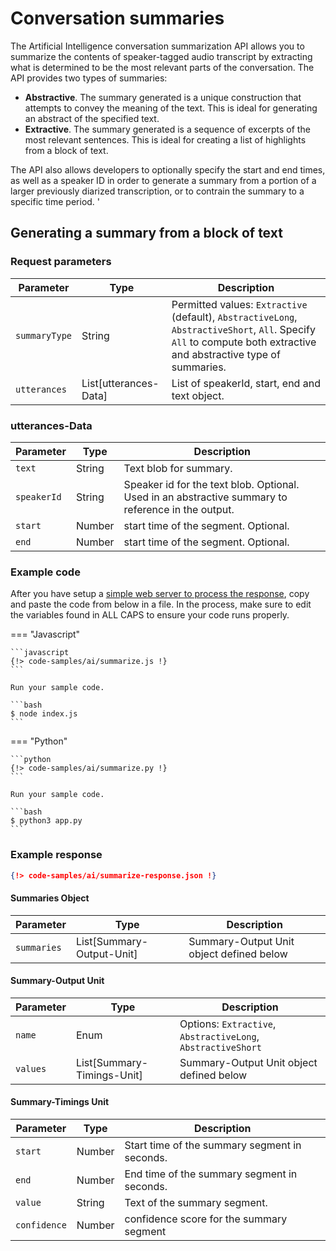 # Conversation summaries

The Artificial Intelligence conversation summarization API allows you to summarize the contents of speaker-tagged audio transcript by extracting what is determined to be the most relevant parts of the conversation. The API provides two types of summaries:

- **Abstractive**. The summary generated is a unique construction that attempts to convey the meaning of the text. This is ideal for generating an abstract of the specified text. 
- **Extractive**. The summary generated is a sequence of excerpts of the most relevant sentences. This is ideal for creating a list of highlights from a block of text. 

The API also allows developers to optionally specify the start and end times, as well as a speaker ID in order to generate a summary from a portion of a larger previously diarized transcription, or to contrain the summary to a specific time period. '

## Generating a summary from a block of text

### Request parameters

| Parameter     | Type                  | Description                     |
| ------------- | --------------------- | ------------------------------- |
| `summaryType` | String                | Permitted values: `Extractive` (default), `AbstractiveLong`, `AbstractiveShort`, `All`. Specify `All` to compute both extractive and abstractive type of summaries. |
| `utterances`  | List[utterances-Data] | List of speakerId, start, end and text object. |

### utterances-Data

| Parameter   | Type   | Description                                                                                        |
| ---------   | ------ | -----------------------------                                                                      |
| `text`      | String | Text blob for summary.                                                                             |
| `speakerId` | String | Speaker id for the text blob. Optional. Used in an abstractive summary to reference in the output. |
| `start`     | Number | start time of the segment. Optional.                                                               |
| `end`       | Number | start time of the segment. Optional.                                                               |

### Example code

After you have setup a [simple web server to process the response](asynchronous-responses.md), copy and paste the code from below in a file. In the process, make sure to edit the variables found in ALL CAPS to ensure your code runs properly. 

=== "Javascript"

    ```javascript
    {!> code-samples/ai/summarize.js !}
    ```

    Run your sample code.

    ```bash
    $ node index.js
    ```

=== "Python"

    ```python
    {!> code-samples/ai/summarize.py !}
    ```

    Run your sample code.
    
    ```bash
    $ python3 app.py
    ```

### Example response

```json
{!> code-samples/ai/summarize-response.json !}
```

#### Summaries Object

| Parameter   | Type                      | Description                                                    |
| ----------  | ------                    | -------------------------------------------------------------- |
| `summaries` | List[Summary-Output-Unit] | Summary-Output Unit object defined below                       |

#### Summary-Output Unit

| Parameter  | Type                       | Description                                                  |
| ---------- | ------                     | ---------------------------------------------                |
| `name`     | Enum                       | Options: `Extractive`, `AbstractiveLong`, `AbstractiveShort` |
| `values`   | List[Summary-Timings-Unit] | Summary-Output Unit object defined below                     |

#### Summary-Timings Unit

| Parameter    | Type   | Description                                   |
| ----------   | ------ | --------------------------------------------- |
| `start`      | Number | Start time of the summary segment in seconds. |
| `end`        | Number | End time of the summary segment in seconds.   |
| `value`      | String | Text of the summary segment.                  |
| `confidence` | Number | confidence score for the summary segment      |
